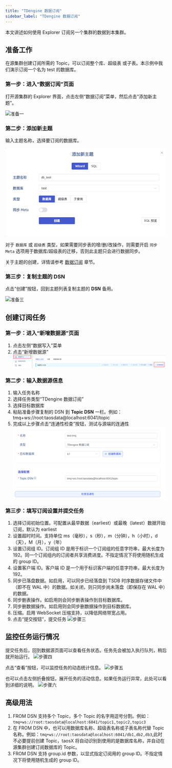 ```yaml
---
title: "TDengine 数据订阅"
sidebar_label: "TDengine 数据订阅"
---
```


本文讲述如何使用 Explorer 订阅另一个集群的数据到本集群。

## 准备工作

在源集群创建订阅所需的 Topic，可以订阅整个库、超级表 或子表。本示例中我们演示订阅一个名为 test 的数据库。

### 第一步：进入“数据订阅”页面

打开源集群的 Explorer 界面，点击左侧“数据订阅”菜单，然后点击“添加新主题”。

![准备一](./tmq-pre1.png)

### 第二步：添加新主题

输入主题名称，选择要订阅的数据库。

![准备二](./tmq-pre2.png)

对于 `数据库` 或 `超级表` 类型，如果需要同步表的增/删/改操作，则需要开启 `同步 Meta` 选项用于数据库/超级表的迁移，否则此主题只会进行数据同步。

关于主题的创建，详情请参考 [数据订阅](../../14-reference/03-taos-sql/13-tmq.md) 章节。

### 第三步：复制主题的 DSN

点击“创建”按钮，回到主题列表复制主题的 **DSN** 备用。

![准备三](./tmq-pre3.png)

## 创建订阅任务

### 第一步：进入“新增数据源”页面

1. 点击左侧“数据写入”菜单
2. 点击“新增数据源”
![步骤一](./tmq-step1.png)

### 第二步：输入数据源信息

1. 输入任务名称
2. 选择任务类型“TDengine 数据订阅”
3. 选择目标数据库
4. 粘贴准备步骤复制的 DSN 到 **Topic DSN** 一栏。例如：tmq+ws://root:taosdata@localhost:6041/topic
5. 完成以上步骤点击“连通性检查”按钮，测试与源端的连通性
![步骤二](./tmq-step2.png)

### 第三步：填写订阅设置并提交任务

1. 选择订阅初始位置。可配置从最早数据（earliest）或最晚（latest）数据开始订阅，默认为 earliest
2. 设置超时时间。支持单位 ms（毫秒），s（秒），m（分钟），h（小时），d（天），M（月），y（年）
3. 设置订阅组 ID。订阅组 ID 是用于标识一个订阅组的任意字符串，最大长度为 192。同一个订阅组内的订阅者共享消费进度。不指定情况下将使用随机生成的 group ID。
4. 设置客户端 ID。客户端 ID 是一个用于标识客户端的任意字符串，最大长度为 192。
5. 同步已落盘数据。如启用，可以同步已经落盘到 TSDB 时序数据存储文件中（即不在 WAL 中）的数据。如关闭，则只同步尚未落盘（即保存在 WAL 中）的数据。
6. 同步删表操作。如启用则会同步删表操作到目标数据库。
7. 同步删数据操作。如启用则会同步删数据操作到目标数据库。
8. 压缩。启用 WebSocket 压缩支持，以降低网络带宽占用。
9. 点击“提交按钮”，提交任务
![步骤三](./tmq-step3.png)

## 监控任务运行情况

提交任务后，回到数据源页面可以查看任务状态。任务先会被加入执行队列，稍后就开始运行。
![步骤四](./tmq-step4.png)

点击“查看”按钮，可以监控任务的动态统计信息。
![步骤五](./tmq-step5.png)

也可以点击左侧折叠按钮，展开任务的活动信息。如果任务运行异常，此处可以看到详细的说明。
![步骤六](./tmq-step6.png)

## 高级用法

1. FROM DSN 支持多个 Topic，多个 Topic 的名字用逗号分割。例如： `tmq+ws://root:taosdata@localhost:6041/topic1,topic2,topic3`
2. 在 FROM DSN 中，也可以用数据库名称、超级表名称或子表名称代替 Topic 名称。例如：`tmq+ws://root:taosdata@localhost:6041/db1,db2,db3`,此时不必要提前创建 Topic，taosX 将自动识别到使用的是数据库名称，并自动在源集群创建订阅数据库的 Topic。
3. FROM DSN 支持 group.id 参数，以显式指定订阅用的 group ID。不指定情况下将使用随机生成的 group ID。
